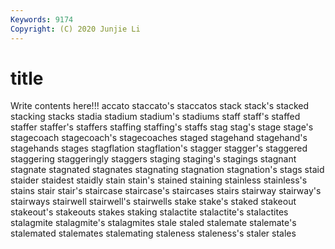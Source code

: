 ```yaml
---
Keywords: 9174
Copyright: (C) 2020 Junjie Li
---
```


# title

Write contents here!!!
accato 
staccato's 
staccatos 
stack 
stack's 
stacked 
stacking
stacks 
stadia 
stadium 
stadium's 
stadiums 
staff 
staff's 
staffed 
staffer 
staffer's
staffers 
staffing 
staffing's 
staffs 
stag 
stag's 
stage 
stage's 
stagecoach 
stagecoach's
stagecoaches 
staged 
stagehand 
stagehand's 
stagehands 
stages 
stagflation 
stagflation's 
stagger 
stagger's
staggered 
staggering 
staggeringly 
staggers 
staging 
staging's 
stagings 
stagnant 
stagnate 
stagnated
stagnates 
stagnating 
stagnation 
stagnation's 
stags 
staid 
staider 
staidest 
staidly 
stain
stain's 
stained 
staining 
stainless 
stainless's 
stains 
stair 
stair's 
staircase 
staircase's
staircases 
stairs 
stairway 
stairway's 
stairways 
stairwell 
stairwell's 
stairwells 
stake 
stake's
staked 
stakeout 
stakeout's 
stakeouts 
stakes 
staking 
stalactite 
stalactite's 
stalactites 
stalagmite
stalagmite's 
stalagmites 
stale 
staled 
stalemate 
stalemate's 
stalemated 
stalemates 
stalemating 
staleness
staleness's 
staler 
stales 
